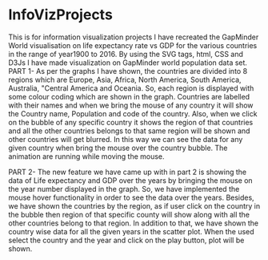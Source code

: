 # InfoVizProjects
This is for information visualization projects
I have recreated the GapMinder World visualisation on life expectancy rate vs GDP for the various countries in the range of year1900 to 2016.
By using the SVG tags, html, CSS and D3Js I have made visualization on GapMinder world population data set.
PART 1- As per the graphs I have shown, the countries are divided into 8 regions which are Europe, Asia, Africa, North America, South America,
Australia, "Central America and Oceania. So, each region is displayed with some colour coding which are shown in the graph.
Countries are labelled with their names and when we bring the mouse of any country it will show the Country name, 
Population and code of the country. Also, when we click on the bubble of any specific country it shows the region of that countries and 
all the other countries belongs to that same region will be shown and other countries will get blurred.
In this way we can see the data for any given country when bring the mouse over the country bubble. 
The animation are running while moving the mouse. 

PART 2- The new feature we have came up with in part 2 is showing the data of Life expectancy and GDP over the years by bringing the mouse 
on the year number displayed in the graph. So, we have implemented the mouse hover functionality in order to see the data over the years.
Besides, we have shown the countries by the region, as if user click on the country in the bubble then region of that specific county 
will show along with all the other countries belong to that region.
In addition to that, we have shown the country wise data for all the given years in the scatter plot. When the used select the country and
the year and click on the play button, plot will be shown.
